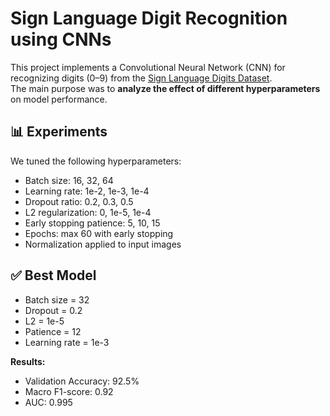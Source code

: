 # Sign Language Digit Recognition using CNNs

This project implements a Convolutional Neural Network (CNN) for 
recognizing digits (0–9) from the [Sign Language Digits Dataset](https://github.com/ardamavzi/Sign-Language-Digits-Dataset).  
The main purpose was to **analyze the effect of different hyperparameters** on model performance.

## 📊 Experiments
We tuned the following hyperparameters:
- Batch size: 16, 32, 64
- Learning rate: 1e-2, 1e-3, 1e-4
- Dropout ratio: 0.2, 0.3, 0.5
- L2 regularization: 0, 1e-5, 1e-4
- Early stopping patience: 5, 10, 15
- Epochs: max 60 with early stopping
- Normalization applied to input images

## ✅ Best Model
- Batch size = 32  
- Dropout = 0.2  
- L2 = 1e-5  
- Patience = 12  
- Learning rate = 1e-3  

**Results:**  
- Validation Accuracy: 92.5%  
- Macro F1-score: 0.92  
- AUC: 0.995  
